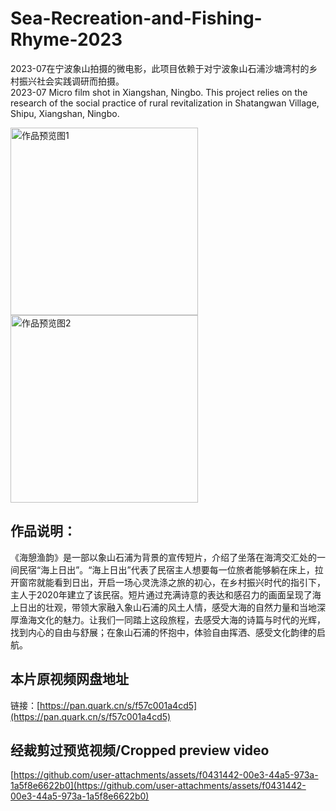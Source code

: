 # Sea-Recreation-and-Fishing-Rhyme-2023

2023-07在宁波象山拍摄的微电影，此项目依赖于对宁波象山石浦沙塘湾村的乡村振兴社会实践调研而拍摄。
<br/>
2023-07 Micro film shot in Xiangshan, Ningbo. This project relies on the research of the social practice of rural revitalization in Shatangwan Village, Shipu, Xiangshan, Ningbo.

<img src="https://github.com/user-attachments/assets/87863fed-deb1-41bb-8e99-f5a688c2d976" alt="作品预览图1" width="300"/>

<img src="https://github.com/user-attachments/assets/8a3a9b41-3dae-465f-9ff1-8962355b7e06" alt="作品预览图2" width="300"/>


## 作品说明：
《海憩渔韵》是一部以象山石浦为背景的宣传短片，介绍了坐落在海湾交汇处的一间民宿“海上日出”。“海上日出”代表了民宿主人想要每一位旅者能够躺在床上，拉开窗帘就能看到日出，开启一场心灵洗涤之旅的初心，在乡村振兴时代的指引下，主人于2020年建立了该民宿。短片通过充满诗意的表达和感召力的画面呈现了海上日出的壮观，带领大家融入象山石浦的风土人情，感受大海的自然力量和当地深厚渔海文化的魅力。让我们一同踏上这段旅程，去感受大海的诗篇与时代的光辉，找到内心的自由与舒展；在象山石浦的怀抱中，体验自由挥洒、感受文化韵律的启航。


## 本片原视频网盘地址 
链接：[https://pan.quark.cn/s/f57c001a4cd5](https://pan.quark.cn/s/f57c001a4cd5)

## 经裁剪过预览视频/Cropped preview video
[https://github.com/user-attachments/assets/f0431442-00e3-44a5-973a-1a5f8e6622b0](https://github.com/user-attachments/assets/f0431442-00e3-44a5-973a-1a5f8e6622b0)

